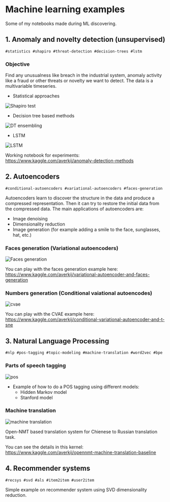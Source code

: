 # Machine learning examples

Some of my notebooks made during ML discovering.

## 1. Anomaly and novelty detection (unsupervised)

```
#statistics #shapiro #threat-detection #decision-trees #lstm
```

### Objective

Find any unusualness like breach in the industrial system, anomaly activity like a fraud or other threats or novelty we want to detect. The data is a multivariable timeseries.

- Statistical approaches

![Shapiro test](https://lingtra.in/images/other/anomaly_detection_stat.png)

- Decision tree based methods

![DT ensembling](https://lingtra.in/images/other/anomaly_detection_dt.png)

- LSTM

![LSTM](https://lingtra.in/images/other/anomaly_detection_rnn.png)

Working notebook for experiments: https://www.kaggle.com/averkij/anomaly-detection-methods

## 2. Autoencoders

```
#conditional-autoencoders #variational-autoencoders #faces-generation
```

Autoencoders learn to discover the structure in the data and produce a compressed representation. Then it can try to restore the initial data from the compressed data. The main applications of autoencoders are:

- Image denoising
- Dimensionality reduction
- Image generation (for example adding a smile to the face, sunglasses, hat, etc.)

### Faces generation (Variational autoencoders)

![Faces generation](https://lingtra.in/images/other/faces_generation.png)

You can play with the faces generation example here:
https://www.kaggle.com/averkij/variational-autoencoder-and-faces-generation


### Numbers generation (Conditional vaiational autoencodes)

![cvae](https://lingtra.in/images/other/cvae-tsne.png)

You can play with the CVAE example here:
https://www.kaggle.com/averkij/conditional-variational-autoencoder-and-t-sne

## 3. Natural Language Processing

```
#nlp #pos-tagging #topic-modeling #machine-translation #word2vec #bpe
```

### Parts of speech tagging

![pos](https://lingtra.in/images/other/pos_tagging2.png)

- Example of how to do a POS tagging using different models:
  - Hidden Markov model
  - Stanford model

### Machine translation

![machine translation](https://lingtra.in/images/other/machine_translation.png)

Open-NMT based translation system for Chienese to Russian translation task.

You can see the details in this kernel: 
https://www.kaggle.com/averkij/opennmt-machine-translation-baseline

## 4. Recommender systems

```
#recsys #svd #als #item2item #user2item 
```

Simple example on recommender system using SVD dimensionality reduction.

